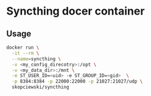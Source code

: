 # Syncthing docer container

## Usage

```bash
docker run \
  -it --rm \
  --name=syncthing \
  -v <my_config_direcotry>:/opt \
  -v <my_data_dir>:/mnt \
  -e ST_USER_ID=<uid> -e ST_GROUP_ID=<gid>  \
  -p 8384:8384 -p 22000:22000 -p 21027:21027/udp \
  skopciewski/syncthing
```

